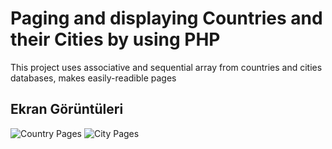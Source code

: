 
# Paging and displaying Countries and their Cities by using PHP

This project uses associative and sequential array from countries and cities databases, makes easily-readible pages 


## Ekran Görüntüleri

![Country Pages](https://prnt.sc/qHTv9Rs6Mokb)
![City Pages](https://prnt.sc/nY-wkafGch32)

  
